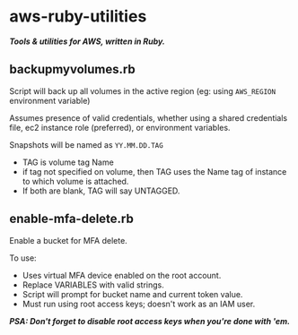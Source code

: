 aws-ruby-utilities
==================

<B><I>Tools &amp; utilities for AWS, written in Ruby.</b></I>


<h2>backupmyvolumes.rb</h2>
Script will back up all volumes in the active region (eg: using <code>AWS_REGION</code> environment variable)

Assumes presence of valid credentials, whether using a shared credentials file, ec2 instance role (preferred), or environment variables.

Snapshots will be named as <code>YY.MM.DD.TAG</code>
  * TAG is volume tag Name
  * if tag not specified on volume, then TAG uses the Name tag of instance to which volume is attached.
  * If both are blank, TAG will say UNTAGGED.


<h2>enable-mfa-delete.rb</h2>
Enable a bucket for MFA delete.

To use:
* Uses virtual MFA device enabled on the root account.
* Replace VARIABLES with valid strings.
* Script will prompt for bucket name and current token value.
* Must run using root access keys; doesn't work as an IAM user.

<b><i>PSA: Don't forget to disable root access keys when you're done with 'em.</i></b>
